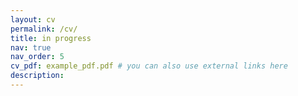 ```yaml
---
layout: cv
permalink: /cv/
title: in progress
nav: true
nav_order: 5
cv_pdf: example_pdf.pdf # you can also use external links here
description:
---
```

